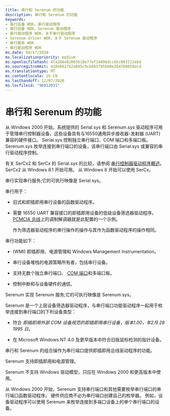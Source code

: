 ```yaml
---
title: 串行和 Serenum 的功能
description: 串行和 Serenum 的功能
keywords:
- 串行设备 WDK，串行驱动程序
- 串行设备 WDK，Serenum 驱动程序
- 串行驱动程序 WDK，关于串行驱动程序
- Serenum driver WDK，关于 Serenum 驱动程序
- 串行服务 WDK
- 串行驱动程序 WDK
ms.date: 04/17/2020
ms.localizationpriority: medium
ms.openlocfilehash: 4fa284e82065618e77ef34896dcc65c083122ebd
ms.sourcegitcommit: 418e6617e2a695c9cb4b37b5b60e264760858acd
ms.translationtype: MT
ms.contentlocale: zh-CN
ms.lasthandoff: 12/07/2020
ms.locfileid: "96812031"
---
```

# <a name="features-of-serial-and-serenum"></a>串行和 Serenum 的功能





从 Windows 2000 开始，系统提供的 Serial.sys 和 Serenum.sys 驱动程序可用于管理串行控制器设备，这些设备具有与16550通用异步接收器-发射器 (UART) 兼容的硬件接口。 Serial.sys 控制独立串行端口、COM 端口和多端口板。 Serenum.sys 枚举连接到串行端口的设备，该串行端口由 Serial.sys 或兼容的串行驱动程序控制。

有关 SerCx2 和 SerCx 的 Serial.sys 的比较，请参阅 [串行控制器驱动程序概述](serial-drivers-overview.md)。 SerCx2 从 Windows 8.1 开始可用。 从 Windows 8 开始可以使用 SerCx。

串行实现串行服务;它的可执行映像是 Serial.sys。

串行用于：

-   旧式和即插即用串行设备的函数驱动程序。

-   需要 16550 UART 兼容接口的即插即用设备的低级设备筛选器驱动程序。 [PCMCIA 总线](../pcmcia/index.md)上的调制解调器就是此配置的一个示例。

    作为筛选器驱动程序的串行操作的操作与其作为函数驱动程序的操作相同。

串行功能如下：

-    (WMI) 即插即用、电源管理和 Windows Management Instrumentation。

-   串行设备堆栈的电源策略所有者，包括串行设备。

-   支持无数个独立串行端口、 [COM 端口](configuration-of-com-ports.md)和多端口板。

-   控制中断和与设备硬件的通信。

Serenum 实现 Serenum 服务;它的可执行映像是 Serenum.sys。

Serenum 是一个上层设备筛选器驱动程序，与串行端口功能驱动程序一起用于枚举连接到串行端口的下列设备类型：

-   符合 *即插即用外部 COM 设备规范的即插即用串行设备，版本1.00，年2月 28 1995 日*。

-   在 Microsoft Windows NT 4.0 及更早版本中符合旧版鼠标检测的指针设备。

串行和 Serenum 的组合操作为串行端口提供即插即用总线驱动程序的功能。

Serenum 支持即插即用和电源管理。

Serenum 不支持 Windows 驱动模型，只应在 Windows 2000 和更高版本中使用。

从 Windows 2000 开始，Serenum 支持串行端口和其他需要枚举串行端口的串行端口函数驱动程序。 硬件供应商不必为串行端口创建自己的枚举器。 例如，设备驱动程序可以使用 Serenum 来枚举连接到多端口设备上的单个串行端口的设备。

 

